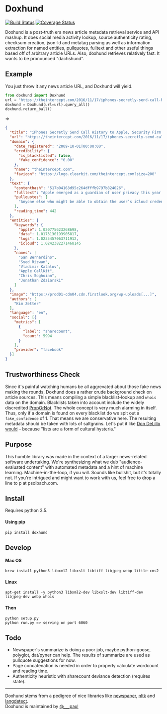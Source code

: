 # Doxhund
[![Build Status](https://travis-ci.org/psolbach/doxhund.svg?branch=master)](https://travis-ci.org/psolbach/doxhund)
[![Coverage Status](https://coveralls.io/repos/github/psolbach/doxhund/badge.svg?branch=master)](https://coveralls.io/github/psolbach/doxhund?branch=master)  

Doxhund is a post-truth era news article metadata retrieval service and API mashup. It does social media activity lookup, source authenticity rating, checksum creation, json-ld and metatag parsing as well as information extraction for named entities, pullquotes, fulltext and other useful things based off of arbitrary article URLs. Also, doxhund retrieves relatively fast.
It wants to be pronounced "dachshund".

## Example

You just throw it any news article URL, and Doxhund will yield.
```python
from doxhund import Doxhund
url = "https://theintercept.com/2016/11/17/iphones-secretly-send-call-history-to-apple-security-firm-says"
doxhund = Doxhund(url=url).query_all()
doxhund.return_ball()
```
=>
```json
{
  "title": "iPhones Secretly Send Call History to Apple, Security Firm Says",
  "url": "https://theintercept.com/2016/11/17/iphones-secretly-send-call-history-to-apple-security-firm-says/",
  "domain": {
    "date_registered": "2009-10-01T00:00:00",
    "credibility": {
      "is_blacklisted": false,
      "fake_confidence": "0.00"
    },
    "name": "theintercept.com",
    "favicon": "https://logo.clearbit.com/theintercept.com?size=200"
  },
  "text": {
    "contenthash": "517b04163d95c264dfffb9797b824026",
    "fulltext": "Apple emerged as a guardian of user privacy this year [...]",
    "pullquotes": [
      "Anyone else who might be able to obtain the user’s iCloud credentials, like hackers [...]",
    ],
    "reading_time": 442
  },
  "entities": {
    "keywords": {
      "apple": 1.020775623268698,
      "data": 1.0173130193905817,
      "logs": 1.0235457063711912,
      "icloud": 1.0242382271468145
    },
    "names": [
      "San Bernardino",
      "Syed Rizwan",
      "Vladimir Katalov",
      "Apple CallKit",
      "Chris Soghoian",
      "Jonathan Zdziarski"
    ]
  },
  "image": "https://prod01-cdn04.cdn.firstlook.org/wp-uploads[...]",
  "authors": [
    "Kim Zetter"
  ],
  "language": "en",
  "social": [{
    "metrics": [
      {
        "label": "sharecount",
        "count": 5994
      }
    ],
    "provider": "facebook"
  }]
}
```

## Trustworthiness Check
Since it's painful watching humans be all aggrevated about those fake news making the rounds, Doxhund does a rather crude background check on article sources. This means compiling a simple blacklist-lookup and `whois` data on the domain. Blacklists taken into account include the widely discredited [PropOrNot](http://www.propornot.com/p/the-list.html). The whole concept is very much alarming in itself. Thus, only if a domain is found on every blacklist do we spit out a `fake_confidence` of 1. That means we are conservative here. The resulting metadata should be taken with lots of saltgrains. Let's put it like [Don DeLillo would](http://www.theparisreview.org/interviews/1887/don-delillo-the-art-of-fiction-no-135-don-delillo) – because "lists are a form of cultural hysteria."

## Purpose
This humble library was made in the context of a larger news-related software undertaking. We're synthesizing what we dub "audience-evaluated content" with automated metadata and a hint of machine learning. Machine-in-the-loop, if you will. Sounds like bullshit, but it's totally not. If you're intrigued and might want to work with us, feel free to drop a line to p at psolbach.com.

## Install
Requires python 3.5.

#### Using pip
```shell
pip install doxhund
```

## Develop

#### Mac OS
```shell
brew install python3 libxml2 libxslt libtiff libjpeg webp little-cms2
```
#### Linux
```shell
apt-get install -y python3 libxml2-dev libxslt-dev libtiff-dev libjpeg-dev webp whois
```
#### Then
```shell
python setup.py
python run.py => serving on port 6060
```

## Todo
* Newspaper's summarize is doing a poor job, maybe python-goose, polyglot, dat/pyner can help.
The results of summarize are used as pullquote suggestions for now.
* Page concatenation is needed in order to properly calculate wordcount and reading time.
* Authenticity heuristic with sharecount deviance detection (requires state).

---

Doxhund stems from a pedigree of nice libraries like [newspaper](https://github.com/codelucas/newspaper), [nltk](https://github.com/nltk/nltk) and [langdetect](https://github.com/Mimino666/langdetect).   
Doxhund is maintained by [@___paul](https://twitter.com/___paul)   

